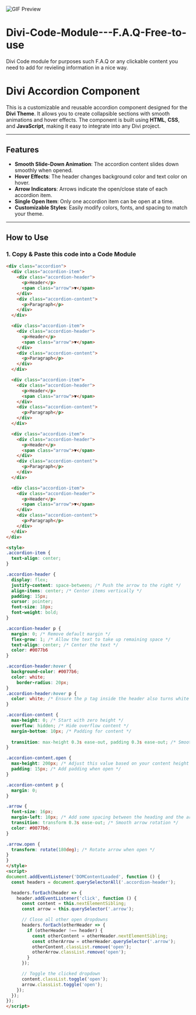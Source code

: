 ![GIF Preview](https://github.com/danielfrrokaj/Divi-Code-Module---F.A.Q-Free-to-use/blob/main/assets/demo.gif?raw=true)


# Divi-Code-Module---F.A.Q-Free-to-use
Divi Code module for purposes such F.A.Q or any clickable content you need to add for revieling information in a nice way.


# Divi Accordion Component

This is a customizable and reusable accordion component designed for the **Divi Theme**. It allows you to create collapsible sections with smooth animations and hover effects. The component is built using **HTML**, **CSS**, and **JavaScript**, making it easy to integrate into any Divi project.

---

## Features

- **Smooth Slide-Down Animation**: The accordion content slides down smoothly when opened.
- **Hover Effects**: The header changes background color and text color on hover.
- **Arrow Indicators**: Arrows indicate the open/close state of each accordion item.
- **Single Open Item**: Only one accordion item can be open at a time.
- **Customizable Styles**: Easily modify colors, fonts, and spacing to match your theme.

---

## How to Use

### 1. Copy & Paste this code into a Code Module

```html
<div class="accordion">
  <div class="accordion-item">
    <div class="accordion-header">
      <p>Header</p>
      <span class="arrow">▼</span>
    </div>
    <div class="accordion-content">
      <p>Paragraph</p>
    </div>
  </div>

  <div class="accordion-item">
    <div class="accordion-header">
      <p>Header</p>
      <span class="arrow">▼</span>
    </div>
    <div class="accordion-content">
      <p>Paragraph</p>
    </div>
  </div>

  <div class="accordion-item">
    <div class="accordion-header">
      <p>Header</p>
      <span class="arrow">▼</span>
    </div>
    <div class="accordion-content">
      <p>Paragraph</p>
    </div>
  </div>

  <div class="accordion-item">
    <div class="accordion-header">
      <p>Header</p>
      <span class="arrow">▼</span>
    </div>
    <div class="accordion-content">
      <p>Paragraph</p>
    </div>
  </div>

  <div class="accordion-item">
    <div class="accordion-header">
      <p>Header</p>
      <span class="arrow">▼</span>
    </div>
    <div class="accordion-content">
      <p>Paragraph</p>
    </div>
  </div>
</div>

<style>
.accordion-item {
  text-align: center;
}

.accordion-header {
  display: flex;
  justify-content: space-between; /* Push the arrow to the right */
  align-items: center; /* Center items vertically */
  padding: 15px;
  cursor: pointer;
  font-size: 18px;
  font-weight: bold;
}

.accordion-header p {
  margin: 0; /* Remove default margin */
  flex-grow: 1; /* Allow the text to take up remaining space */
  text-align: center; /* Center the text */
  color: #0077b6
}

.accordion-header:hover {
  background-color: #0077b6;
  color: white;
	border-radius: 20px;
}
.accordion-header:hover p {
  color: white; /* Ensure the p tag inside the header also turns white on hover */
}

.accordion-content {
  max-height: 0; /* Start with zero height */
  overflow: hidden; /* Hide overflow content */
  margin-bottom: 10px; /* Padding for content */
  
  transition: max-height 0.3s ease-out, padding 0.3s ease-out; /* Smooth transition */
}

.accordion-content.open {
  max-height: 200px; /* Adjust this value based on your content height */
  padding: 15px; /* Add padding when open */
}

.accordion-content p {
  margin: 0;
}

.arrow {
  font-size: 16px;
  margin-left: 10px; /* Add some spacing between the heading and the arrow */
  transition: transform 0.3s ease-out; /* Smooth arrow rotation */
  color: #0077b6;
}

.arrow.open {
  transform: rotate(180deg); /* Rotate arrow when open */
}
}
</style>
<script>
document.addEventListener('DOMContentLoaded', function () {
  const headers = document.querySelectorAll('.accordion-header');

  headers.forEach(header => {
    header.addEventListener('click', function () {
      const content = this.nextElementSibling;
      const arrow = this.querySelector('.arrow');

      // Close all other open dropdowns
      headers.forEach(otherHeader => {
        if (otherHeader !== header) {
          const otherContent = otherHeader.nextElementSibling;
          const otherArrow = otherHeader.querySelector('.arrow');
          otherContent.classList.remove('open');
          otherArrow.classList.remove('open');
        }
      });

      // Toggle the clicked dropdown
      content.classList.toggle('open');
      arrow.classList.toggle('open');
    });
  });
});
</script>
